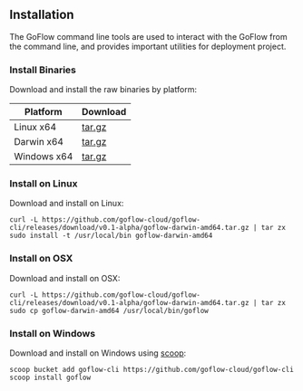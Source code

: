 ## Installation
The GoFlow command line tools are used to interact with the GoFlow from the command line, and provides important utilities for deployment project.


### Install Binaries
Download and install the raw binaries by platform:

|Platform|Download|
|---|---|
|Linux x64|[tar.gz](https://github.com/goflow-cloud/goflow-cli/releases/download/v0.1-alpha/goflow-darwin-amd64.tar.gz)|
|Darwin x64|[tar.gz](https://github.com/goflow-cloud/goflow-cli/releases/download/v0.1-alpha/goflow-darwin-amd64.tar.gz)|
|Windows x64|[tar.gz](https://github.com/goflow-cloud/goflow-cli/releases/download/v0.1-alpha/goflow-windows-amd64.exe.tar.gz)|


### Install on Linux
Download and install on Linux:

```
curl -L https://github.com/goflow-cloud/goflow-cli/releases/download/v0.1-alpha/goflow-darwin-amd64.tar.gz | tar zx
sudo install -t /usr/local/bin goflow-darwin-amd64
```


### Install on OSX
Download and install on OSX:

```
curl -L https://github.com/goflow-cloud/goflow-cli/releases/download/v0.1-alpha/goflow-darwin-amd64.tar.gz | tar zx
sudo cp goflow-darwin-amd64 /usr/local/bin/goflow
```


### Install on Windows
Download and install on Windows using [scoop](https://scoop.sh):

```
scoop bucket add goflow-cli https://github.com/goflow-cloud/goflow-cli
scoop install goflow
```

